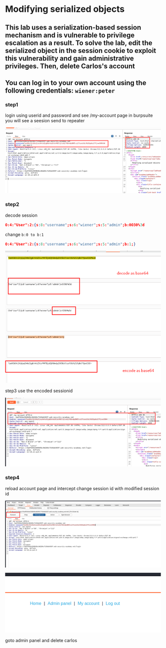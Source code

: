 # Modifying serialized objects

## This lab uses a serialization-based session mechanism and is vulnerable to privilege escalation as a result. To solve the lab, edit the serialized object in the session cookie to exploit this vulnerability and gain administrative privileges. Then, delete Carlos's account

## You can log in to your own account using the following credentials: `wiener:peter`

### step1

login using userid and password
and see /my-account page in burpsuite
you will see a seesion send to repeater

![screenshot](./images/lab1_session_id_repeater.png)

### step2

decode session

```json
O:4:"User":2:{s:8:"username";s:6:"wiener";s:5:"admin";b:0O30%3d
```

change `b:0 to b:1`

```json
O:4:"User":2:{s:8:"username";s:6:"wiener";s:5:"admin";b:1;}
```

![screenshot](./images/lab1_decoding_encoding_session.png)

step3
use the encoded sessionid

![screenshot](./images/lab1_decoded_session_id.png)

### step4

reload account page and intercept
change session id with modified session id

![screenshot](./images/lab1_modify_session.png)

![screenshot](./images/lab1_admin_panel.png)

goto admin panel and delete carlos
